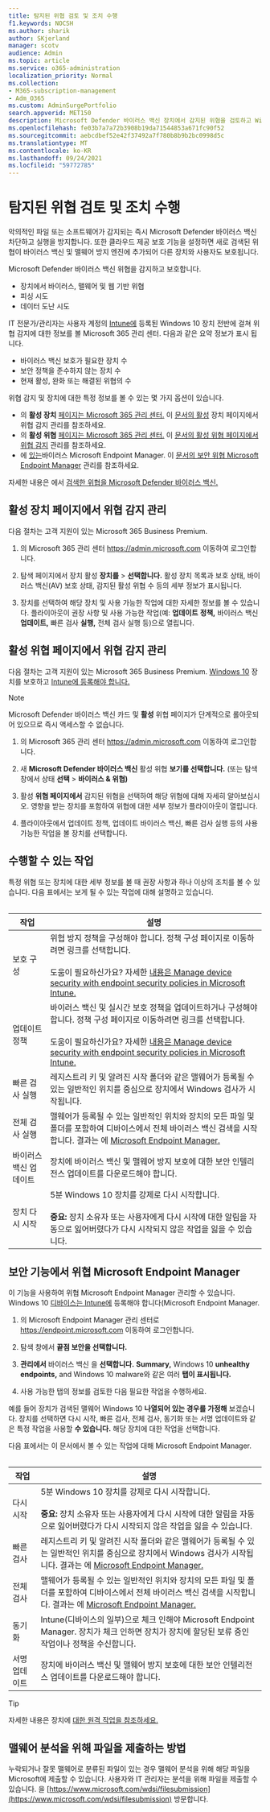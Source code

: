 ```yaml
---
title: 탐지된 위협 검토 및 조치 수행
f1.keywords: NOCSH
ms.author: sharik
author: SKjerland
manager: scotv
audience: Admin
ms.topic: article
ms.service: o365-administration
localization_priority: Normal
ms.collection:
- M365-subscription-management
- Adm_O365
ms.custom: AdminSurgePortfolio
search.appverid: MET150
description: Microsoft Defender 바이러스 백신 장치에서 감지된 위협을 검토하고 Windows 10 방법을 알아보십시오.
ms.openlocfilehash: fe03b7a7a72b3908b19da71544853a671fc90f52
ms.sourcegitcommit: aebcdbef52e42f37492a7f780b8b9b2bc0998d5c
ms.translationtype: MT
ms.contentlocale: ko-KR
ms.lasthandoff: 09/24/2021
ms.locfileid: "59772785"
---
```

# <a name="review-detected-threats-and-take-action"></a>탐지된 위협 검토 및 조치 수행

악의적인 파일 또는 소프트웨어가 감지되는 즉시 Microsoft Defender 바이러스 백신 차단하고 실행을 방지합니다. 또한 클라우드 제공 보호 기능을 설정하면 새로 검색된 위협이 바이러스 백신 및 맬웨어 방지 엔진에 추가되어 다른 장치와 사용자도 보호됩니다.

Microsoft Defender 바이러스 백신 위협을 감지하고 보호합니다.

- 장치에서 바이러스, 맬웨어 및 웹 기반 위협
- 피싱 시도
- 데이터 도난 시도

IT 전문가/관리자는 사용자 계정의 [Intune에](/mem/intune/enrollment/device-enrollment) 등록된 Windows 10 장치 전반에 걸쳐 위협 감지에 대한 정보를 볼 Microsoft 365 관리 센터. 다음과 같은 요약 정보가 표시 됩니다.

- 바이러스 백신 보호가 필요한 장치 수
- 보안 정책을 준수하지 않는 장치 수
- 현재 활성, 완화 또는 해결된 위협의 수

위협 감지 및 장치에 대한 특정 정보를 볼 수 있는 몇 가지 옵션이 있습니다.

- 의 **활성 장치** <a href="https://go.microsoft.com/fwlink/p/?linkid=2024339" target="_blank">페이지는 Microsoft 365 관리 센터.</a> 이 [문서의 활성](#manage-threat-detections-on-the-active-devices-page) 장치 페이지에서 위협 감지 관리를 참조하세요.
- 의 **활성 위협** <a href="https://go.microsoft.com/fwlink/p/?linkid=2024339" target="_blank">페이지는 Microsoft 365 관리 센터.</a> 이 [문서의 활성 위협 페이지에서 위협 감지](#manage-threat-detections-on-the-active-threats-page) 관리를 참조하세요.
- 에 <a href="https://go.microsoft.com/fwlink/p/?linkid=2150463" target="_blank">있는</a>바이러스 Microsoft Endpoint Manager.  이 [문서의 보안 위협 Microsoft Endpoint Manager](#manage-threat-detections-in-microsoft-endpoint-manager) 관리를 참조하세요.

자세한 내용은 에서 [검색한 위협을 Microsoft Defender 바이러스 백신.](threats-detected-defender-av.md)

## <a name="manage-threat-detections-on-the-active-devices-page"></a>활성 장치 페이지에서 위협 **감지** 관리

다음 절차는 고객 지원이 있는 Microsoft 365 Business Premium.

1. 의 Microsoft 365 관리 센터 <a href="https://go.microsoft.com/fwlink/p/?linkid=2024339" target="_blank">https://admin.microsoft.com</a> 이동하여 로그인합니다.

2. 탐색 페이지에서 장치 활성 **장치를**  >  **선택합니다.** 활성 장치 목록과 보호 상태, 바이러스 백신(AV) 보호 상태, 감지된 활성 위협 수 등의 세부 정보가 표시됩니다.

3. 장치를 선택하여 해당 장치 및 사용 가능한 작업에 대한 자세한 정보를 볼 수 있습니다. 플라이아웃이 권장 사항 및 사용 가능한 작업(예: **업데이트** **정책,** 바이러스 백신 **업데이트,** 빠른 검사 **실행,** 전체 검사 실행 등)으로 열립니다.

## <a name="manage-threat-detections-on-the-active-threats-page"></a>활성 위협 페이지에서 위협 **감지** 관리

다음 절차는 고객 지원이 있는 Microsoft 365 Business Premium. [Windows 10](../setup/secure-win-10-pcs.md) 장치를 보호하고 [Intune에 등록해야 합니다.](/mem/intune/enrollment/windows-enrollment-methods)

> [!NOTE]
> Microsoft Defender 바이러스 백신  카드 및 **활성** 위협 페이지가 단계적으로 롤아웃되어 있으므로 즉시 액세스할 수 없습니다.

1. 의 Microsoft 365 관리 센터 <a href="https://go.microsoft.com/fwlink/p/?linkid=2024339" target="_blank">https://admin.microsoft.com</a> 이동하여 로그인합니다.

2. 새 **Microsoft Defender 바이러스 백신** 활성 위협 **보기를 선택합니다.** (또는 탐색 창에서 상태 **선택**  >  **바이러스 & 위협)**

3. 활성 **위협 페이지에서** 감지된 위협을 선택하여 해당 위협에 대해 자세히 알아보십시오. 영향을 받는 장치를 포함하여 위협에 대한 세부 정보가 플라이아웃이 열립니다.

4. 플라이아웃에서 업데이트 정책, 업데이트 바이러스 백신, 빠른 검사 실행 등의 사용 가능한 작업을 볼 장치를 선택합니다. 

## <a name="actions-you-can-take"></a>수행할 수 있는 작업

특정 위협 또는 장치에 대한 세부 정보를 볼 때 권장 사항과 하나 이상의 조치를 볼 수 있습니다. 다음 표에서는 보게 될 수 있는 작업에 대해 설명하고 있습니다.<br><br>

| 작업 | 설명 |
|--|--|
| 보호 구성 | 위협 방지 정책을 구성해야 합니다. 정책 구성 페이지로 이동하려면 링크를 선택합니다.<br><br>도움이 필요하신가요? 자세한 [내용은 Manage device security with endpoint security policies in Microsoft Intune.](/mem/intune/protect/endpoint-security-policy) |
| 업데이트 정책 | 바이러스 백신 및 실시간 보호 정책을 업데이트하거나 구성해야 합니다. 정책 구성 페이지로 이동하려면 링크를 선택합니다.<br><br>도움이 필요하신가요? 자세한 [내용은 Manage device security with endpoint security policies in Microsoft Intune.](/mem/intune/protect/endpoint-security-policy) |
| 빠른 검사 실행 | 레지스트리 키 및 알려진 시작 폴더와 같은 맬웨어가 등록될 수 있는 일반적인 위치를 중심으로 장치에서 Windows 검사가 시작됩니다. |
| 전체 검사 실행 | 맬웨어가 등록될 수 있는 일반적인 위치와 장치의 모든 파일 및 폴더를 포함하여 디바이스에서 전체 바이러스 백신 검색을 시작합니다. 결과는 에 [Microsoft Endpoint Manager.](/mem/intune/fundamentals/tutorial-walkthrough-endpoint-manager) |
| 바이러스 백신 업데이트 | 장치에 바이러스 백신 [](https://go.microsoft.com/fwlink/?linkid=2149926) 및 맬웨어 방지 보호에 대한 보안 인텔리전스 업데이트를 다운로드해야 합니다. |
| 장치 다시 시작 | 5분 Windows 10 장치를 강제로 다시 시작합니다.<br><br>**중요:** 장치 소유자 또는 사용자에게 다시 시작에 대한 알림을 자동으로 잃어버렸다가 다시 시작되지 않은 작업을 잃을 수 있습니다. |

## <a name="manage-threat-detections-in-microsoft-endpoint-manager"></a>보안 기능에서 위협 Microsoft Endpoint Manager

이 기능을 사용하여 위협 Microsoft Endpoint Manager 관리할 수 있습니다. Windows 10 [디바이스는 Intune에](/mem/intune/enrollment/windows-enrollment-methods) 등록해야 합니다(Microsoft Endpoint Manager.

1. 의 Microsoft Endpoint Manager 관리 센터로 <a href="https://go.microsoft.com/fwlink/p/?linkid=2150463" target="_blank">https://endpoint.microsoft.com</a> 이동하여 로그인합니다.

2. 탐색 창에서 **끝점 보안을 선택합니다.**

3. **관리에서** 바이러스 백신 을 **선택합니다.** **Summary,** Windows 10 **unhealthy endpoints,** and Windows 10 malware와 같은 여러 **탭이 표시됩니다.**

4. 사용 가능한 탭의 정보를 검토한 다음 필요한 작업을 수행하세요.

예를 들어 장치가 검색된 맬웨어 Windows 10 **나열되어 있는 경우를 가정해** 보겠습니다. 장치를 선택하면 다시 시작, 빠른 검사, 전체 검사, 동기화 또는 서명 업데이트와 같은 특정 작업을 사용할 **수 있습니다.**  해당 장치에 대한 작업을 선택합니다.

다음 표에서는 이 문서에서 볼 수 있는 작업에 대해 Microsoft Endpoint Manager.<br><br>

| 작업 | 설명 |
|--|--|
| 다시 시작 | 5분 Windows 10 장치를 강제로 다시 시작합니다.<br><br>**중요:** 장치 소유자 또는 사용자에게 다시 시작에 대한 알림을 자동으로 잃어버렸다가 다시 시작되지 않은 작업을 잃을 수 있습니다. |
| 빠른 검사 | 레지스트리 키 및 알려진 시작 폴더와 같은 맬웨어가 등록될 수 있는 일반적인 위치를 중심으로 장치에서 Windows 검사가 시작됩니다. 결과는 에 [Microsoft Endpoint Manager.](/mem/intune/fundamentals/tutorial-walkthrough-endpoint-manager) |
| 전체 검사 | 맬웨어가 등록될 수 있는 일반적인 위치와 장치의 모든 파일 및 폴더를 포함하여 디바이스에서 전체 바이러스 백신 검색을 시작합니다. 결과는 에 [Microsoft Endpoint Manager.](/mem/intune/fundamentals/tutorial-walkthrough-endpoint-manager) |
| 동기화 | Intune(디바이스의 일부)으로 체크 인해야 Microsoft Endpoint Manager. 장치가 체크 인하면 장치가 장치에 할당된 보류 중인 작업이나 정책을 수신합니다. |
| 서명 업데이트 | 장치에 바이러스 백신 [](https://go.microsoft.com/fwlink/?linkid=2149926) 및 맬웨어 방지 보호에 대한 보안 인텔리전스 업데이트를 다운로드해야 합니다. |

> [!TIP]
> 자세한 내용은 장치에 [대한 원격 작업을 참조하세요.](/mem/intune/protect/endpoint-security-manage-devices#remote-actions-for-devices)

## <a name="how-to-submit-a-file-for-malware-analysis"></a>맬웨어 분석을 위해 파일을 제출하는 방법

누락되거나 잘못 맬웨어로 분류된 파일이 있는 경우 맬웨어 분석을 위해 해당 파일을 Microsoft에 제출할 수 있습니다. 사용자와 IT 관리자는 분석을 위해 파일을 제출할 수 있습니다. 을 [https://www.microsoft.com/wdsi/filesubmission](https://www.microsoft.com/wdsi/filesubmission) 방문합니다.